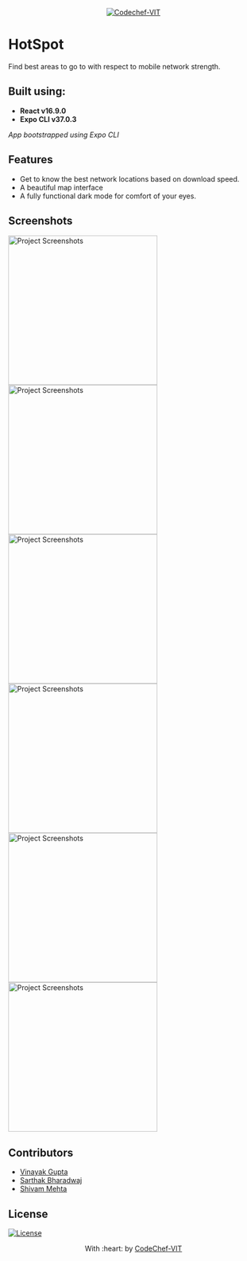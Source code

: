 <p align="center"><a href="http://www.codechefvit.com" target="_blank"><img src="https://s3.amazonaws.com/codechef_shared/sites/all/themes/abessive/logo-3.png" title="CodeChef-VIT" alt="Codechef-VIT"></a>
</p>

# HotSpot
Find best areas to go to with respect to mobile network strength.

## Built using:
- **React v16.9.0**
- **Expo CLI v37.0.3**

*App bootstrapped using Expo CLI*

## Features
- Get to know the best network locations based on download speed.
- A beautiful map interface
- A fully functional dark mode for comfort of your eyes.


## Screenshots
<img src="https://github.com/Sarthakbh321/HotSpot/blob/master/builds/pic%20(1).png" alt="Project Screenshots" width="300px">
<img src="https://github.com/Sarthakbh321/HotSpot/blob/master/builds/pic%20(2).png" alt="Project Screenshots" width="300px">
<img src="https://github.com/Sarthakbh321/HotSpot/blob/master/builds/pic%20(3).png" alt="Project Screenshots" width="300px">
<img src="https://github.com/Sarthakbh321/HotSpot/blob/master/builds/pic%20(4).png" alt="Project Screenshots" width="300px">
<img src="https://github.com/Sarthakbh321/HotSpot/blob/master/builds/pic%20(5).png" alt="Project Screenshots" width="300px">
<img src="https://github.com/Sarthakbh321/HotSpot/blob/master/builds/pic%20(6).png" alt="Project Screenshots" width="300px">

## Contributors
- <a href="https://github.com/gvinayakgupta">Vinayak Gupta</a>
- <a href="https://github.com/sarthakbh321">Sarthak Bharadwaj</a>
- <a href="https://github.com/N0v0cain3">Shivam Mehta</a>

## License

[![License](http://img.shields.io/:license-mit-blue.svg?style=flat-square)](http://badges.mit-license.org)

<p align="center">
	With :heart: by <a href="http://www.codechefvit.com" target="_blank">CodeChef-VIT</a>
</p>
